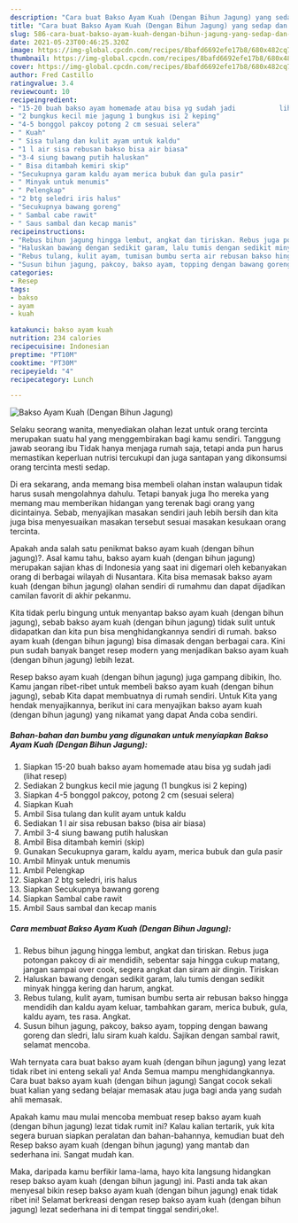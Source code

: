 ```yaml
---
description: "Cara buat Bakso Ayam Kuah (Dengan Bihun Jagung) yang sedap dan Mudah Dibuat"
title: "Cara buat Bakso Ayam Kuah (Dengan Bihun Jagung) yang sedap dan Mudah Dibuat"
slug: 586-cara-buat-bakso-ayam-kuah-dengan-bihun-jagung-yang-sedap-dan-mudah-dibuat
date: 2021-05-23T00:46:25.320Z
image: https://img-global.cpcdn.com/recipes/8bafd6692efe17b8/680x482cq70/bakso-ayam-kuah-dengan-bihun-jagung-foto-resep-utama.jpg
thumbnail: https://img-global.cpcdn.com/recipes/8bafd6692efe17b8/680x482cq70/bakso-ayam-kuah-dengan-bihun-jagung-foto-resep-utama.jpg
cover: https://img-global.cpcdn.com/recipes/8bafd6692efe17b8/680x482cq70/bakso-ayam-kuah-dengan-bihun-jagung-foto-resep-utama.jpg
author: Fred Castillo
ratingvalue: 3.4
reviewcount: 10
recipeingredient:
- "15-20 buah bakso ayam homemade atau bisa yg sudah jadi           lihat resep"
- "2 bungkus kecil mie jagung 1 bungkus isi 2 keping"
- "4-5 bonggol pakcoy potong 2 cm sesuai selera"
- " Kuah"
- " Sisa tulang dan kulit ayam untuk kaldu"
- "1 l air sisa rebusan bakso bisa air biasa"
- "3-4 siung bawang putih haluskan"
- " Bisa ditambah kemiri skip"
- "Secukupnya garam kaldu ayam merica bubuk dan gula pasir"
- " Minyak untuk menumis"
- " Pelengkap"
- "2 btg seledri iris halus"
- "Secukupnya bawang goreng"
- " Sambal cabe rawit"
- " Saus sambal dan kecap manis"
recipeinstructions:
- "Rebus bihun jagung hingga lembut, angkat dan tiriskan. Rebus juga potongan pakcoy di air mendidih, sebentar saja hingga cukup matang, jangan sampai over cook, segera angkat dan siram air dingin. Tiriskan"
- "Haluskan bawang dengan sedikit garam, lalu tumis dengan sedikit minyak hingga kering dan harum, angkat."
- "Rebus tulang, kulit ayam, tumisan bumbu serta air rebusan bakso hingga mendidih dan kaldu ayam keluar, tambahkan garam, merica bubuk, gula, kaldu ayam, tes rasa. Angkat."
- "Susun bihun jagung, pakcoy, bakso ayam, topping dengan bawang goreng dan sledri, lalu siram kuah kaldu. Sajikan dengan sambal rawit, selamat mencoba."
categories:
- Resep
tags:
- bakso
- ayam
- kuah

katakunci: bakso ayam kuah 
nutrition: 234 calories
recipecuisine: Indonesian
preptime: "PT10M"
cooktime: "PT30M"
recipeyield: "4"
recipecategory: Lunch

---
```



![Bakso Ayam Kuah (Dengan Bihun Jagung)](https://img-global.cpcdn.com/recipes/8bafd6692efe17b8/680x482cq70/bakso-ayam-kuah-dengan-bihun-jagung-foto-resep-utama.jpg)

Selaku seorang wanita, menyediakan olahan lezat untuk orang tercinta merupakan suatu hal yang menggembirakan bagi kamu sendiri. Tanggung jawab seorang ibu Tidak hanya menjaga rumah saja, tetapi anda pun harus memastikan keperluan nutrisi tercukupi dan juga santapan yang dikonsumsi orang tercinta mesti sedap.

Di era  sekarang, anda memang bisa membeli olahan instan walaupun tidak harus susah mengolahnya dahulu. Tetapi banyak juga lho mereka yang memang mau memberikan hidangan yang terenak bagi orang yang dicintainya. Sebab, menyajikan masakan sendiri jauh lebih bersih dan kita juga bisa menyesuaikan masakan tersebut sesuai masakan kesukaan orang tercinta. 



Apakah anda salah satu penikmat bakso ayam kuah (dengan bihun jagung)?. Asal kamu tahu, bakso ayam kuah (dengan bihun jagung) merupakan sajian khas di Indonesia yang saat ini digemari oleh kebanyakan orang di berbagai wilayah di Nusantara. Kita bisa memasak bakso ayam kuah (dengan bihun jagung) olahan sendiri di rumahmu dan dapat dijadikan camilan favorit di akhir pekanmu.

Kita tidak perlu bingung untuk menyantap bakso ayam kuah (dengan bihun jagung), sebab bakso ayam kuah (dengan bihun jagung) tidak sulit untuk didapatkan dan kita pun bisa menghidangkannya sendiri di rumah. bakso ayam kuah (dengan bihun jagung) bisa dimasak dengan berbagai cara. Kini pun sudah banyak banget resep modern yang menjadikan bakso ayam kuah (dengan bihun jagung) lebih lezat.

Resep bakso ayam kuah (dengan bihun jagung) juga gampang dibikin, lho. Kamu jangan ribet-ribet untuk membeli bakso ayam kuah (dengan bihun jagung), sebab Kita dapat membuatnya di rumah sendiri. Untuk Kita yang hendak menyajikannya, berikut ini cara menyajikan bakso ayam kuah (dengan bihun jagung) yang nikamat yang dapat Anda coba sendiri.

<!--inarticleads1-->

##### Bahan-bahan dan bumbu yang digunakan untuk menyiapkan Bakso Ayam Kuah (Dengan Bihun Jagung):

1. Siapkan 15-20 buah bakso ayam homemade atau bisa yg sudah jadi           (lihat resep)
1. Sediakan 2 bungkus kecil mie jagung (1 bungkus isi 2 keping)
1. Siapkan 4-5 bonggol pakcoy, potong 2 cm (sesuai selera)
1. Siapkan  Kuah
1. Ambil  Sisa tulang dan kulit ayam untuk kaldu
1. Sediakan 1 l air sisa rebusan bakso (bisa air biasa)
1. Ambil 3-4 siung bawang putih haluskan
1. Ambil  Bisa ditambah kemiri (skip)
1. Gunakan Secukupnya garam, kaldu ayam, merica bubuk dan gula pasir
1. Ambil  Minyak untuk menumis
1. Ambil  Pelengkap
1. Siapkan 2 btg seledri, iris halus
1. Siapkan Secukupnya bawang goreng
1. Siapkan  Sambal cabe rawit
1. Ambil  Saus sambal dan kecap manis




<!--inarticleads2-->

##### Cara membuat Bakso Ayam Kuah (Dengan Bihun Jagung):

1. Rebus bihun jagung hingga lembut, angkat dan tiriskan. Rebus juga potongan pakcoy di air mendidih, sebentar saja hingga cukup matang, jangan sampai over cook, segera angkat dan siram air dingin. Tiriskan
1. Haluskan bawang dengan sedikit garam, lalu tumis dengan sedikit minyak hingga kering dan harum, angkat.
1. Rebus tulang, kulit ayam, tumisan bumbu serta air rebusan bakso hingga mendidih dan kaldu ayam keluar, tambahkan garam, merica bubuk, gula, kaldu ayam, tes rasa. Angkat.
1. Susun bihun jagung, pakcoy, bakso ayam, topping dengan bawang goreng dan sledri, lalu siram kuah kaldu. Sajikan dengan sambal rawit, selamat mencoba.




Wah ternyata cara buat bakso ayam kuah (dengan bihun jagung) yang lezat tidak ribet ini enteng sekali ya! Anda Semua mampu menghidangkannya. Cara buat bakso ayam kuah (dengan bihun jagung) Sangat cocok sekali buat kalian yang sedang belajar memasak atau juga bagi anda yang sudah ahli memasak.

Apakah kamu mau mulai mencoba membuat resep bakso ayam kuah (dengan bihun jagung) lezat tidak rumit ini? Kalau kalian tertarik, yuk kita segera buruan siapkan peralatan dan bahan-bahannya, kemudian buat deh Resep bakso ayam kuah (dengan bihun jagung) yang mantab dan sederhana ini. Sangat mudah kan. 

Maka, daripada kamu berfikir lama-lama, hayo kita langsung hidangkan resep bakso ayam kuah (dengan bihun jagung) ini. Pasti anda tak akan menyesal bikin resep bakso ayam kuah (dengan bihun jagung) enak tidak ribet ini! Selamat berkreasi dengan resep bakso ayam kuah (dengan bihun jagung) lezat sederhana ini di tempat tinggal sendiri,oke!.

